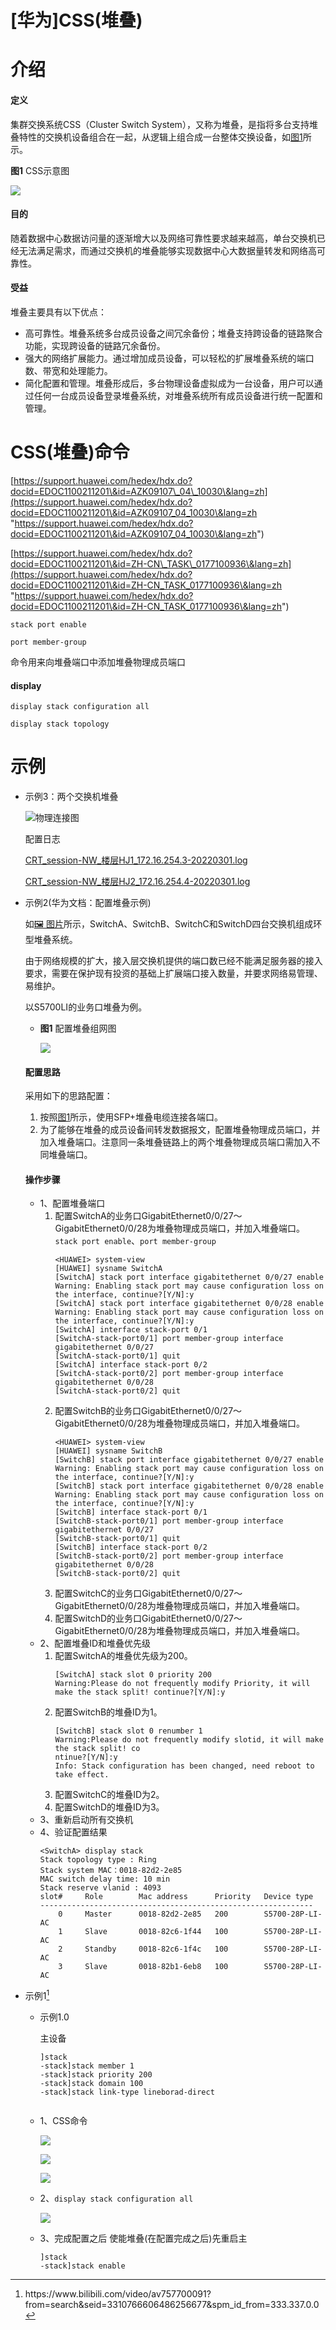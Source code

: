 # \[华为]CSS(堆叠)

# 介绍

#### 定义

集群交换系统CSS（Cluster Switch System），又称为堆叠，是指将多台支持堆叠特性的交换机设备组合在一起，从逻辑上组合成一台整体交换设备，如[图1](http://localhost:7890/pages/DCB1222B/03/DCB1222B/03/resources/dc/dc_fd_css_0002.html#dc_fd_css_0002__fig_dc_fd_css_000201 "图1")所示。

**图1** CSS示意图

![](http://localhost:7890/pages/DCB1222B/03/DCB1222B/03/resources/dc/images/fig_dc_fd_css_000201.png)

#### 目的

随着数据中心数据访问量的逐渐增大以及网络可靠性要求越来越高，单台交换机已经无法满足需求，而通过交换机的堆叠能够实现数据中心大数据量转发和网络高可靠性。

#### 受益

堆叠主要具有以下优点：

-   高可靠性。堆叠系统多台成员设备之间冗余备份；堆叠支持跨设备的链路聚合功能，实现跨设备的链路冗余备份。
-   强大的网络扩展能力。通过增加成员设备，可以轻松的扩展堆叠系统的端口数、带宽和处理能力。
-   简化配置和管理。堆叠形成后，多台物理设备虚拟成为一台设备，用户可以通过任何一台成员设备登录堆叠系统，对堆叠系统所有成员设备进行统一配置和管理。





# CSS(堆叠)命令

[https://support.huawei.com/hedex/hdx.do?docid=EDOC1100211201\&id=AZK09107\_04\_10030\&lang=zh](https://support.huawei.com/hedex/hdx.do?docid=EDOC1100211201\&id=AZK09107_04_10030\&lang=zh "https://support.huawei.com/hedex/hdx.do?docid=EDOC1100211201\&id=AZK09107_04_10030\&lang=zh")

[https://support.huawei.com/hedex/hdx.do?docid=EDOC1100211201\&id=ZH-CN\_TASK\_0177100936\&lang=zh](https://support.huawei.com/hedex/hdx.do?docid=EDOC1100211201\&id=ZH-CN_TASK_0177100936\&lang=zh "https://support.huawei.com/hedex/hdx.do?docid=EDOC1100211201\&id=ZH-CN_TASK_0177100936\&lang=zh")

`stack port enable`

`port member-group`

命令用来向堆叠端口中添加堆叠物理成员端口

#### display

`display stack configuration all`

`display stack topology`

# 示例

-   示例3：两个交换机堆叠

    ![物理连接图](../image/image_5AAUFZqGOF.png "物理连接图")

    配置日志

    [CRT\_session-NW\_楼层HJ1\_172.16.254.3-20220301.log](../file/CRT_session-NW_楼层HJ1_172.16.254.3-20220301_V76l9dO.log "CRT_session-NW_楼层HJ1_172.16.254.3-20220301.log")

    [CRT\_session-NW\_楼层HJ2\_172.16.254.4-20220301.log](../file/CRT_session-NW_楼层HJ2_172.16.254.4-20220301_vej-oSw.log "CRT_session-NW_楼层HJ2_172.16.254.4-20220301.log")
-   示例2(华为文档：配置堆叠示例)

    如[🖼️ 图片](http://127.0.0.1:7890/pages/DCB1222B/03/DCB1222B/03/resources/dc/images/fig_dc_cfg_istack_004101.png "🖼️ 图片")所示，SwitchA、SwitchB、SwitchC和SwitchD四台交换机组成环型堆叠系统。

    由于网络规模的扩大，接入层交换机提供的端口数已经不能满足服务器的接入要求，需要在保护现有投资的基础上扩展端口接入数量，并要求网络易管理、易维护。

    以S5700LI的业务口堆叠为例。
    -   **图1** 配置堆叠组网图

        ![](http://127.0.0.1:7890/pages/DCB1222B/03/DCB1222B/03/resources/dc/images/fig_dc_cfg_istack_004101.png)
    #### 配置思路
    采用如下的思路配置：
    1.  按照[图1](http://127.0.0.1:7890/pages/DCB1222B/03/DCB1222B/03/resources/dc/dc_cfg_istack_0041.html?ft=0\&fe=10\&hib=1.5.10.12.8.1\&id=dc_cfg_istack_0041#dc_cfg_istack_0041__fig_dc_cfg_istack_004101 "图1")所示，使用SFP+堆叠电缆连接各端口。
    2.  为了能够在堆叠的成员设备间转发数据报文，配置堆叠物理成员端口，并加入堆叠端口。注意同一条堆叠链路上的两个堆叠物理成员端口需加入不同堆叠端口。
    #### 操作步骤
    -   1、配置堆叠端口
        1.  配置SwitchA的业务口GigabitEthernet0/0/27～GigabitEthernet0/0/28为堆叠物理成员端口，并加入堆叠端口。`stack port enable`、`port member-group`
            ```纯文本
            <HUAWEI> system-view
            [HUAWEI] sysname SwitchA
            [SwitchA] stack port interface gigabitethernet 0/0/27 enable
            Warning: Enabling stack port may cause configuration loss on the interface, continue?[Y/N]:y
            [SwitchA] stack port interface gigabitethernet 0/0/28 enable
            Warning: Enabling stack port may cause configuration loss on the interface, continue?[Y/N]:y
            [SwitchA] interface stack-port 0/1
            [SwitchA-stack-port0/1] port member-group interface gigabitethernet 0/0/27
            [SwitchA-stack-port0/1] quit
            [SwitchA] interface stack-port 0/2
            [SwitchA-stack-port0/2] port member-group interface gigabitethernet 0/0/28
            [SwitchA-stack-port0/2] quit
            ```
        2.  配置SwitchB的业务口GigabitEthernet0/0/27～GigabitEthernet0/0/28为堆叠物理成员端口，并加入堆叠端口。
            ```纯文本
            <HUAWEI> system-view
            [HUAWEI] sysname SwitchB
            [SwitchB] stack port interface gigabitethernet 0/0/27 enable
            Warning: Enabling stack port may cause configuration loss on the interface, continue?[Y/N]:y
            [SwitchB] stack port interface gigabitethernet 0/0/28 enable
            Warning: Enabling stack port may cause configuration loss on the interface, continue?[Y/N]:y
            [SwitchB] interface stack-port 0/1
            [SwitchB-stack-port0/1] port member-group interface gigabitethernet 0/0/27
            [SwitchB-stack-port0/1] quit
            [SwitchB] interface stack-port 0/2
            [SwitchB-stack-port0/2] port member-group interface gigabitethernet 0/0/28
            [SwitchB-stack-port0/2] quit
            ```
        3.  配置SwitchC的业务口GigabitEthernet0/0/27～GigabitEthernet0/0/28为堆叠物理成员端口，并加入堆叠端口。
        4.  配置SwitchD的业务口GigabitEthernet0/0/27～GigabitEthernet0/0/28为堆叠物理成员端口，并加入堆叠端口。
    -   2、配置堆叠ID和堆叠优先级
        1.  配置SwitchA的堆叠优先级为200。
            ```纯文本
            [SwitchA] stack slot 0 priority 200
            Warning:Please do not frequently modify Priority, it will make the stack split! continue?[Y/N]:y 
            ```
        2.  配置SwitchB的堆叠ID为1。
            ```纯文本
            [SwitchB] stack slot 0 renumber 1
            Warning:Please do not frequently modify slotid, it will make the stack split! co
            ntinue?[Y/N]:y
            Info: Stack configuration has been changed, need reboot to take effect. 
            ```
        3.  配置SwitchC的堆叠ID为2。
        4.  配置SwitchD的堆叠ID为3。
    -   3、重新启动所有交换机
    -   4、验证配置结果
        ```纯文本
        <SwitchA> display stack
        Stack topology type : Ring
        Stack system MAC：0018-82d2-2e85
        MAC switch delay time: 10 min
        Stack reserve vlanid : 4093
        slot#     Role        Mac address      Priority   Device type
        -------------------------------------------------------------
            0     Master      0018-82d2-2e85   200        S5700-28P-LI-AC
            1     Slave       0018-82c6-1f44   100        S5700-28P-LI-AC
            2     Standby     0018-82c6-1f4c   100        S5700-28P-LI-AC
            3     Slave       0018-82b1-6eb8   100        S5700-28P-LI-AC
        ```
-   示例1[^1]
    -   示例1.0

        主设备
        ```纯文本
        ]stack
        -stack]stack member 1
        -stack]stack priority 200
        -stack]stack domain 100
        -stack]stack link-type lineborad-direct


        ```
    -   1、CSS命令

        ![](../image/image_GVFdSaesN8.png)

        ![](../image/image_2a-QYFdbp5.png)

        ![](../image/image_lDJKPbhnf_.png)
    -   2、`display stack configuration all`

        ![](../image/image_3Xx4yZfIaM.png)
    -   3、完成配置之后 使能堆叠(在配置完成之后)先重启主
        ```纯文本
        ]stack
        -stack]stack enable
        ```




[^1]: https\://www\.bilibili.com/video/av757700091?from=search\&seid=3310766606486256677\&spm\_id\_from=333.337.0.0
